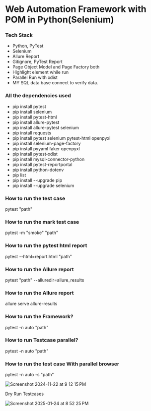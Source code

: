 # Web Automation Framework with POM in Python(Selenium)

### Tech Stack
- Python, PyTest
- Selenium
- Allure Report
- Gitignore, PyTest Report
- Page Object Model and Page Factory both
- Highlight element while run
- Parallel Run with xdist
- MY SQL data base connect to verify data.

### All the dependencies used
- pip install pytest
- pip install selenium
- pip install pytest-html
- pip install allure-pytest
- pip install allure-pytest selenium
- pip install requests
- pip install pytest selenium pytest-html openpyxl 
- pip install selenium-page-factory 
- pip install pyyaml faker openpyxl
- pip install pytest-xdist
- pip install mysql-connector-python
- pip install pytest-reportportal
- pip install python-dotenv
- pip list
- pip install --upgrade pip
- pip install --upgrade selenium


### How to run the test case
pytest "path"

### How to run the mark test case
pytest -m "smoke" "path"

### How to run the pytest html report
pytest --html=report.html "path"

### How to run the Allure report
pytest "path" --alluredir=allure_results

### How to run the Allure report
allure serve allure-results

### How to run the Framework?
pytest -n auto "path"

### How to run Testcase parallel?
pytest -n auto "path"

### How to run the test case With parallel browser
pytest -n auto -s "path"

![Screenshot 2024-11-22 at 9 12 15 PM](https://github.com/user-attachments/assets/1108a0d3-2f71-472a-8121-f4f3d62f1291)


Dry Run Testcases 

![Screenshot 2025-01-24 at 8 52 25 PM](https://github.com/user-attachments/assets/09bdd621-9e36-4787-846b-75a8332e0666)